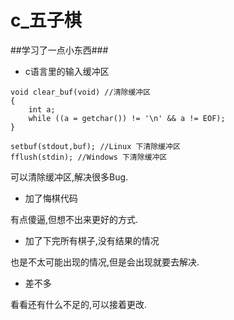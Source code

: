# c_五子棋
##学习了一点小东西###
* c语言里的输入缓冲区
```
void clear_buf(void) //清除缓冲区
{
    int a;
    while ((a = getchar()) != '\n' && a != EOF);
}

setbuf(stdout,buf); //Linux 下清除缓冲区
fflush(stdin); //Windows 下清除缓冲区
```
可以清除缓冲区,解决很多Bug.

* 加了悔棋代码

有点傻逼,但想不出来更好的方式.

* 加了下完所有棋子,没有结果的情况

也是不太可能出现的情况,但是会出现就要去解决.

* 差不多

看看还有什么不足的,可以接着更改.